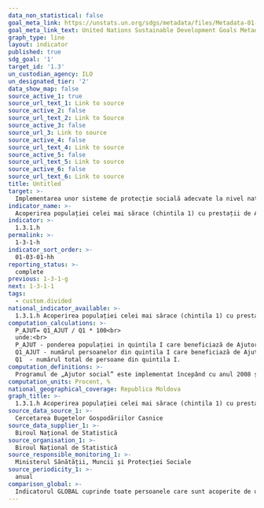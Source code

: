 ```yaml
---
data_non_statistical: false
goal_meta_link: https://unstats.un.org/sdgs/metadata/files/Metadata-01-03-01a.pdf
goal_meta_link_text: United Nations Sustainable Development Goals Metadata (pdf 894kB)
graph_type: line
layout: indicator
published: true
sdg_goal: '1'
target_id: '1.3'
un_custodian_agency: ILO
un_designated_tier: '2'
data_show_map: false
source_active_1: true
source_url_text_1: Link to source
source_active_2: false
source_url_text_2: Link to Source
source_active_3: false
source_url_3: Link to source
source_active_4: false
source_url_text_4: Link to source
source_active_5: false
source_url_text_5: Link to source
source_active_6: false
source_url_text_6: Link to source
title: Untitled
target: >-
  Implementarea unor sisteme de protecție socială adecvate la nivel național și a măsurilor necesare,  inclusiv pentru toate nivelurile, pentru o acoperire substanțială a celor săraci și vulnerabili până în 2030
indicator_name: >-
  Acoperirea populației celei mai sărace (chintila 1) cu prestații de Ajutor social (populația stabilă)
indicator: >-
  1.3.1.h
permalink: >-
  1-3-1-h
indicator_sort_order: >-
  01-03-01-hh
reporting_status: >-
  complete
previous: 1-3-1-g
next: 1-3-1-1
tags:
  - custom.divided
national_indicator_available: >-
  1.3.1.h Acoperirea populației celei mai sărace (chintila 1) cu prestații de Ajutor social (populația stabilă)
computation_calculations: >-
  P_AJUT= Q1_AJUT / Q1 * 100<br> 
  unde:<br> 
  P_AJUT - ponderea populației in quintila I care beneficiază de Ajutor Social,          <br> 
  Q1_AJUT - numărul persoanelor din quintila I care beneficiază de Ajutor Social,<br> 
  Q1  - numărul total de persoane din quintila I.
computation_definitions: >-
  Programul de „Ajutor social” este implementat începând cu anul 2008 și este alcătuit din două componente de bază – ajutorul social și ajutorul pentru perioada rece a anului. Scopul programului este asigurarea familiilor sărace au unui venit lunar minim garantat (VLMG) care stabilit anual prin legea Bugetului de Stat. Eligibilitatea pentru prestațiile din cadrul programului de Ajutor social este determinată în baza Metodologiei de evaluare a venitului global mediu lunar al familiei și necesitatea de asistență socială (un set de indicatori Proxy). (Legea nr. 133/2008 cu privire la ajutorul social).
computation_units: Procent, %
national_geographical_coverage: Republica Moldova
graph_title: >-
  1.3.1.h Acoperirea populației celei mai sărace (chintila 1) cu prestații de Ajutor social (populația stabilă)
source_data_source_1: >-
  Cercetarea Bugetelor Gospodăriilor Casnice
source_data_supplier_1: >-
  Biroul Național de Statistică
source_organisation_1: >-
  Biroul Național de Statistică
source_responsible_monitoring_1: >-
  Ministerul Sănătății, Muncii și Protecției Sociale
source_periodicity_1: >-
  anual
comparison_global: >-
  Indicatorul GLOBAL cuprinde toate persoanele care sunt acoperite de un sistem de protecție socială, indicatorul național reprezintă o parte a indicatorului global și include persoanele care beneficiază de ajutor social.
---
```

